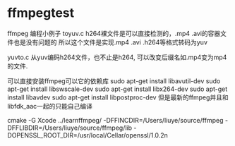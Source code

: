# ffmpegtest
ffmpeg 编程小例子
toyuv.c
h264裸文件是可以直接检测的，.mp4 .avi的容器文件也是没有问题的
所以这个文件是实现.mp4 .avi .h264等格式转码为yuv

yuvto.c
从yuv编码h264文件，也不止是h264, 可以改变后缀名如.mp4变为mp4的文件.

可以直接安装ffmpeg可以它的依赖库
sudo apt-get install libavutil-dev
sudo apt-get install libswscale-dev
sudo apt-get install libx264-dev
sudo apt-get install libavdev
sudo apt-get install libpostproc-dev
但是最新的ffmpeg并且和libfdk_aac一起的只能自己编译

cmake -G Xcode ../learnffmpeg/ -DFFINCDIR=/Users/liuye/source/ffmpeg -DFFLIBDIR=/Users/liuye/source/ffmpeg/lib -DOPENSSL_ROOT_DIR=/usr/local/Cellar/openssl/1.0.2n
